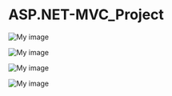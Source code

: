 # ASP.NET-MVC_Project



![My image](https://s14.postimg.org/ymv7mw4w1/cinema_Planet.jpg)

![My image](https://s16.postimg.org/xej6wilgl/movies.jpg)

![My image](https://s22.postimg.org/5y130r2e9/contact.jpg)

![My image](https://s18.postimg.org/40jd3afnd/review.jpg)
